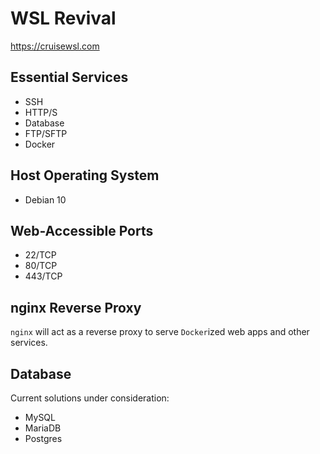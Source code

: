 # WSL Revival
https://cruisewsl.com

## Essential Services
- SSH
- HTTP/S
- Database
- FTP/SFTP
- Docker

## Host Operating System
- Debian 10

## Web-Accessible Ports
- 22/TCP
- 80/TCP
- 443/TCP

## nginx Reverse Proxy
`nginx` will act as a reverse proxy to serve `Docker`ized web
apps and other services.

## Database
Current solutions under consideration:
- MySQL
- MariaDB
- Postgres
